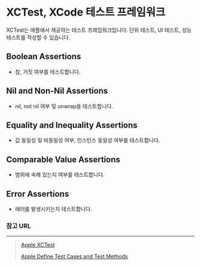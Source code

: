 # XCTest, XCode 테스트 프레임워크

XCTest는 애플에서 제공하는 테스트 프레임워크입니다. 단위 테스트, UI 테스트, 성능 테스트를 작성할 수 있습니다.

## Boolean Assertions

- 참, 거짓 여부를 테스트합니다.

## Nil and Non-Nil Assertions

- nil, not nil 여부 및 unwrap을 테스트합니다.

## Equality and Inequality Assertions

- 값 동일성 및 비동일성 여부, 인스턴스 동일성 여부를 테스트합니다.

## Comparable Value Assertions

- 범위에 속해 있는지 여부를 테스트합니다.

## Error Assertions

- 에러를 발생시키는지 테스트합니다.



### 참고 URL

---

> [Apple XCTest](https://developer.apple.com/documentation/xctest)
>
> [Apple Define Test Cases and Test Methods](https://developer.apple.com/documentation/xctest/defining_test_cases_and_test_methods)
